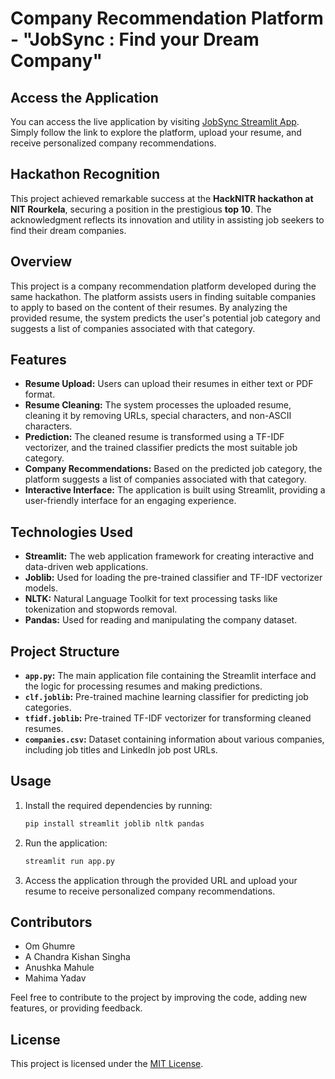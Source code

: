 # Company Recommendation Platform - "JobSync : Find your Dream Company"

## Access the Application

You can access the live application by visiting [JobSync Streamlit App](https://jobsync.streamlit.app). Simply follow the link to explore the platform, upload your resume, and receive personalized company recommendations.

## Hackathon Recognition

This project achieved remarkable success at the **HackNITR hackathon at NIT Rourkela**, securing a position in the prestigious **top 10**. The acknowledgment reflects its innovation and utility in assisting job seekers to find their dream companies.

## Overview

This project is a company recommendation platform developed during the same hackathon. The platform assists users in finding suitable companies to apply to based on the content of their resumes. By analyzing the provided resume, the system predicts the user's potential job category and suggests a list of companies associated with that category.

## Features

- **Resume Upload:** Users can upload their resumes in either text or PDF format.
- **Resume Cleaning:** The system processes the uploaded resume, cleaning it by removing URLs, special characters, and non-ASCII characters.
- **Prediction:** The cleaned resume is transformed using a TF-IDF vectorizer, and the trained classifier predicts the most suitable job category.
- **Company Recommendations:** Based on the predicted job category, the platform suggests a list of companies associated with that category.
- **Interactive Interface:** The application is built using Streamlit, providing a user-friendly interface for an engaging experience.

## Technologies Used

- **Streamlit:** The web application framework for creating interactive and data-driven web applications.
- **Joblib:** Used for loading the pre-trained classifier and TF-IDF vectorizer models.
- **NLTK:** Natural Language Toolkit for text processing tasks like tokenization and stopwords removal.
- **Pandas:** Used for reading and manipulating the company dataset.

## Project Structure

- **`app.py`:** The main application file containing the Streamlit interface and the logic for processing resumes and making predictions.
- **`clf.joblib`:** Pre-trained machine learning classifier for predicting job categories.
- **`tfidf.joblib`:** Pre-trained TF-IDF vectorizer for transforming cleaned resumes.
- **`companies.csv`:** Dataset containing information about various companies, including job titles and LinkedIn job post URLs.

## Usage

1. Install the required dependencies by running:

    ```bash
    pip install streamlit joblib nltk pandas
    ```

2. Run the application:

    ```bash
    streamlit run app.py
    ```

3. Access the application through the provided URL and upload your resume to receive personalized company recommendations.

## Contributors

- Om Ghumre
- A Chandra Kishan Singha
- Anushka Mahule
- Mahima Yadav

Feel free to contribute to the project by improving the code, adding new features, or providing feedback.

## License

This project is licensed under the [MIT License](LICENSE.md).
